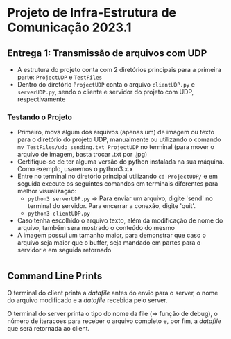 # Projeto de Infra-Estrutura de Comunicação 2023.1

## Entrega 1: Transmissão de arquivos com UDP

- A estrutura do projeto conta com 2 diretórios principais para a primeira parte: ```ProjectUDP``` e ```TestFiles```
- Dentro do diretório ```ProjectUDP``` conta o arquivo ```clientUDP.py``` e ```serverUDP.py```, sendo o cliente e servidor do projeto com UDP, respectivamente

### Testando o Projeto
- Primeiro, mova algum dos arquivos (apenas um) de imagem ou texto para o diretório do projeto UDP, manualmente ou utilizando o comando ```mv TestFiles/udp_sending.txt ProjectUDP``` no terminal (para mover o arquivo de imagem, basta trocar .txt por .jpg)
- Certifique-se de ter alguma versão do python instalada na sua máquina. Como exemplo, usaremos o python3.x.x
- Entre no terminal no diretório principal utilizando ```cd ProjectUDP/``` e em seguida execute os seguintes comandos em terminais diferentes para melhor visualização:
    - ```python3 serverUDP.py``` => Para enviar um arquivo, digite 'send' no terminal do servidor. Para encerrar a conexão, digite 'quit'.
    - ```python3 clientUDP.py```
- Caso tenha escolhido o arquivo texto, além da modificação de nome do arquivo, também sera mostrado o conteúdo do mesmo
- A imagem possui um tamanho maior, para demonstrar que caso o arquivo seja maior que o buffer, seja mandado em partes para o servidor e em seguida retornado
#

## Command Line Prints
O terminal do client printa a *datafile* antes do envio para o server, o nome do arquivo modificado e a *datafile* recebida pelo server.

O terminal do server printa o tipo do nome da file (=> função de debug), o número de iteracoes
para receber o arquivo completo e, por fim, a *datafile* que será retornada ao client.
